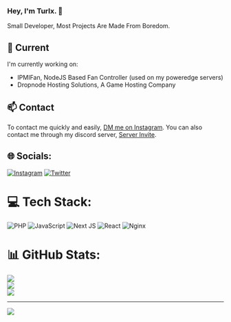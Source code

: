 ### Hey, I'm Turlx. 👋

Small Developer, Most Projects Are Made From Boredom.

## 🔭 Current

I'm currently working on:

- IPMIFan, NodeJS Based Fan Controller (used on my poweredge servers)
- Dropnode Hosting Solutions, A Game Hosting Company

## 📫 Contact

To contact me quickly and easily, [DM me on Instagram](https://instagram.com/tur_lx).
You can also contact me through my discord server, [Server Invite](https://discord.gg/VfhrGySMTB).

## 🌐 Socials:
[![Instagram](https://img.shields.io/badge/Instagram-%23E4405F.svg?logo=Instagram&logoColor=white)](https://instagram.com/tur_lx) [![Twitter](https://img.shields.io/badge/Twitter-%231DA1F2.svg?logo=Twitter&logoColor=white)](https://twitter.com/TurlxTheHuman) 

# 💻 Tech Stack:
![PHP](https://img.shields.io/badge/php-%23777BB4.svg?style=for-the-badge&logo=php&logoColor=white) ![JavaScript](https://img.shields.io/badge/javascript-%23323330.svg?style=for-the-badge&logo=javascript&logoColor=%23F7DF1E) ![Next JS](https://img.shields.io/badge/Next-black?style=for-the-badge&logo=next.js&logoColor=white) ![React](https://img.shields.io/badge/react-%2320232a.svg?style=for-the-badge&logo=react&logoColor=%2361DAFB) ![Nginx](https://img.shields.io/badge/nginx-%23009639.svg?style=for-the-badge&logo=nginx&logoColor=white)
# 📊 GitHub Stats:
![](https://github-readme-stats.vercel.app/api?username=TurlxTheHuman&theme=nightowl&hide_border=false&include_all_commits=true&count_private=true)<br/>
![](https://github-readme-streak-stats.herokuapp.com/?user=TurlxTheHuman&theme=nightowl&hide_border=false)<br/>
![](https://github-readme-stats.vercel.app/api/top-langs/?username=TurlxTheHuman&theme=nightowl&hide_border=false&include_all_commits=true&count_private=true&layout=compact)

---
[![](https://visitcount.itsvg.in/api?id=TurlxTheHuman&icon=0&color=1)](https://visitcount.itsvg.in)

